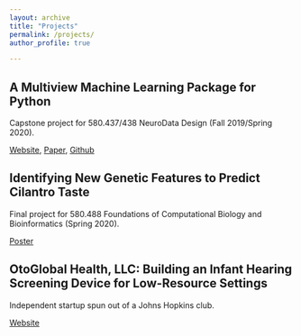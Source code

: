 ```yaml
---
layout: archive
title: "Projects"
permalink: /projects/
author_profile: true

---
```


## A Multiview Machine Learning Package for Python

Capstone project for 580.437/438 NeuroData Design (Fall 2019/Spring 2020).

[Website](https://mvlearn.neurodata.io/index.html), [Paper](https://arxiv.org/abs/2005.11890), [Github](https://github.com/NeuroDataDesign/multiview)

## Identifying New Genetic Features to Predict Cilantro Taste

Final project for 580.488 Foundations of Computational Biology and Bioinformatics (Spring 2020).

[Poster](/files/FCBB_Poster.pdf)

## OtoGlobal Health, LLC: Building an Infant Hearing Screening Device for Low-Resource Settings

Independent startup spun out of a Johns Hopkins club.

[Website](https://otoglobalhealth.wixsite.com/companysite)
